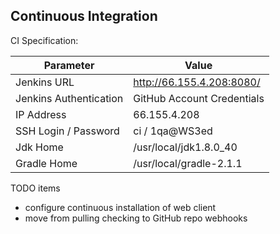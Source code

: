 
Continuous Integration
----------------------

CI Specification:

 Parameter    | Value
 -------------|------------------
 Jenkins URL  | http://66.155.4.208:8080/
 Jenkins Authentication | GitHub Account Credentials
 IP Address   | 66.155.4.208
 SSH Login / Password | ci / 1qa@WS3ed
 Jdk Home     | /usr/local/jdk1.8.0_40
 Gradle Home  | /usr/local/gradle-2.1.1
 
TODO items
* configure continuous installation of web client
* move from pulling checking to GitHub repo webhooks
